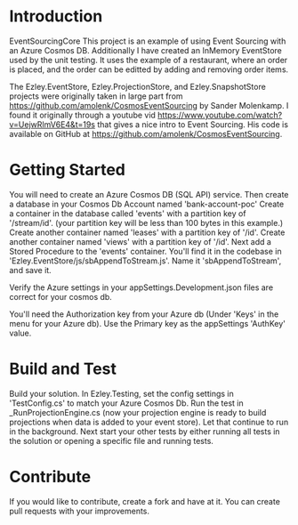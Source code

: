 # Introduction 
EventSourcingCore
This project is an example of using Event Sourcing with an Azure Cosmos DB. 
Additionally I have created an InMemory EventStore used by the unit testing.
It uses the example of a restaurant, where an order is placed, and the order can be editted by 
adding and removing order items.

The Ezley.EventStore, Ezley.ProjectionStore, and Ezley.SnapshotStore projects were originally taken in large part from https://github.com/amolenk/CosmosEventSourcing by Sander Molenkamp. I found it originally through a youtube vid https://www.youtube.com/watch?v=UejwRlmV6E4&t=19s
that gives a nice intro to Event Sourcing. His code is available on GitHub at https://github.com/amolenk/CosmosEventSourcing. 
 
# Getting Started
You will need to create an Azure Cosmos DB (SQL API) service.
Then create a database in your Cosmos Db Account named 'bank-account-poc'
Create a container in the database called 'events'
 with a partition key of '/stream/id'. (your partition key will be less than 100 bytes in this example.)
Create another container named 'leases' with a partition key of '/id'.
Create another container named 'views' with a partition key of '/id'.
Next add a Stored Procedure to the 'events' container. You'll find it in the codebase
in 'Ezley.EventStore/js/sbAppendToStream.js'. Name it 'sbAppendToStream', and save it.

Verify the Azure settings in your appSettings.Development.json files are correct for your 
cosmos db.

You'll need the Authorization key from your Azure db (Under 'Keys' in the menu for your Azure db). 
Use the Primary key as the appSettings 'AuthKey' value.


# Build and Test
Build your solution.
In Ezley.Testing, set the config settings in 'TestConfig.cs' to match your Azure Cosmos Db.
Run the test in _RunProjectionEngine.cs (now your projection engine is ready to build projections
when data is added to your event store). Let that continue to run in the background.
Next start your other tests by either running all tests in the solution or opening a specific file and running tests.



# Contribute
If you would like to contribute, create a fork and have at it. You can create pull requests with your improvements.
